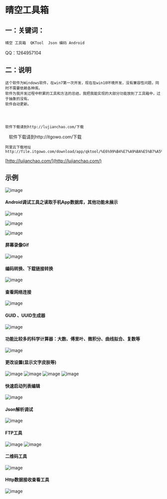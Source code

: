 # 晴空工具箱

## 一：关键词：
~~~~
晴空 工具箱  QKTool  Json 编码 Android
~~~~

QQ：1264957104



## 二：说明
    这个软件为Windows软件，在win7第一次开发，现在在win10环境开发，没有兼容性问题，同时不需要依赖各种库。
    软件为我开发过程中积累的工具和方法的总结，我把我能实现的大部分功能放到了工具箱中，过于抽象的没有。
    软件自动更新。
    
    
    
    
    软件下载请到http://lujianchao.com/下载
    
    软件下载请到http://itgowo.com/下载
    
    阿里云下载地址http://file.itgowo.com/download/app/qktool/%E6%99%B4%E7%A9%BA%E5%B7%A5%E5%85%B7%E7%AE%B1.zip
    
[http://lujianchao.com/](http://lujianchao.com/)

## 示例
![ image](https://github.com/hnsugar/QKTool/blob/master/1.png)

#### Android调试工具之读取手机App数据库，其他功能未展示
![ image](https://github.com/hnsugar/QKTool/blob/master/3.png)
 
![ image](https://github.com/hnsugar/QKTool/blob/master/8.png)
 
![ image](https://github.com/hnsugar/QKTool/blob/master/9.png)
 
#### 屏幕录像Gif
![ image](https://github.com/hnsugar/QKTool/blob/master/14.png)

#### 编码转换、下载链接转换
![ image](https://github.com/hnsugar/QKTool/blob/master/7.png)

#### 查看网络连接
![ image](https://github.com/hnsugar/QKTool/blob/master/10.png)

#### GUID 、UUID生成器
![ image](https://github.com/hnsugar/QKTool/blob/master/19.png)

#### 功能比较多的科学计算器：大数、傅里叶、微积分、曲线拟合、复数等
![ image](https://github.com/hnsugar/QKTool/blob/master/11.png)

#### 更改设置(显示文字皮肤等)
![ image](https://github.com/hnsugar/QKTool/blob/master/18.png)
![ image](https://github.com/hnsugar/QKTool/blob/master/17.png)
![ image](https://github.com/hnsugar/QKTool/blob/master/16.png)
![ image](https://github.com/hnsugar/QKTool/blob/master/15.png)

#### 快速启动列表编辑
![ image](https://github.com/hnsugar/QKTool/blob/master/2.png)

#### Json解析调试
![ image](https://github.com/hnsugar/QKTool/blob/master/20.png)

#### FTP工具
![ image](https://github.com/hnsugar/QKTool/blob/master/5.png)
![ image](https://github.com/hnsugar/QKTool/blob/master/6.png)

#### 二维码工具
![ image](https://github.com/hnsugar/QKTool/blob/master/13.png)

#### Http数据接收查看工具
![ image](https://github.com/hnsugar/QKTool/blob/master/12.png)

